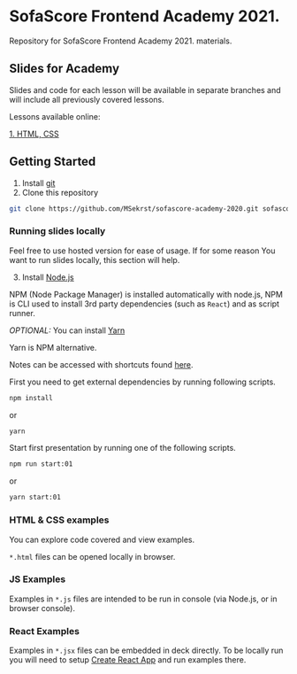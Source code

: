 # SofaScore Frontend Academy 2021.

Repository for SofaScore Frontend Academy 2021. materials.

## Slides for Academy

Slides and code for each lesson will be available in separate branches and will include all previously covered lessons.

Lessons available online:

[1. HTML, CSS](https://sofascore-academy-2021-git-lesson-01-msekrst.vercel.app/#0)
## Getting Started

1. Install [git](https://git-scm.com/downloads)
2. Clone this repository

```zsh
git clone https://github.com/MSekrst/sofascore-academy-2020.git sofascore-academy
```

### Running slides locally

Feel free to use hosted version for ease of usage. If for some reason You want to run slides locally, this section will help.

3. Install [Node.js](https://nodejs.org/en/)

NPM (Node Package Manager) is installed automatically with node.js, NPM is CLI used to install 3rd party dependencies (such as `React`) and as script runner.

_OPTIONAL:_ You can install [Yarn](https://classic.yarnpkg.com/en/docs/install#mac-stable)

Yarn is NPM alternative.

Notes can be accessed with shortcuts found [here](https://github.com/jxnblk/mdx-deck#presenter-mode).

First you need to get external dependencies by running following scripts.

```zsh
npm install
```

or

```zsh
yarn
```

Start first presentation by running one of the following scripts.

```zsh
npm run start:01
```

or

```zsh
yarn start:01
```

### HTML & CSS examples

You can explore code covered and view examples.

`*.html` files can be opened locally in browser.

### JS Examples

Examples in `*.js` files are intended to be run in console (via Node.js, or in browser console).

### React Examples

Examples in `*.jsx` files can be embedded in deck directly. To be locally run you will need to setup [Create React App](https://reactjs.org/docs/create-a-new-react-app.html#create-react-app) and run examples there.
